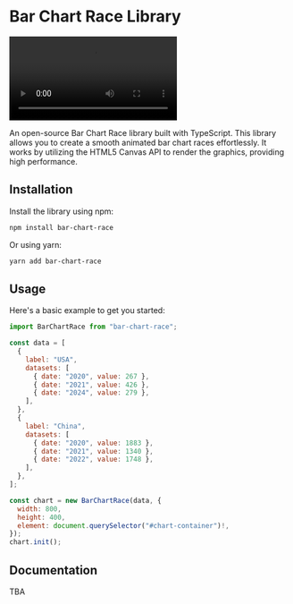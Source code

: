# Bar Chart Race Library

![Preview](https://github.com/Erik3010/bar-chart-race/blob/master/demo/preview/preview.mov)

An open-source Bar Chart Race library built with TypeScript. This library allows you to create a smooth animated bar chart races effortlessly. It works by utilizing the HTML5 Canvas API to render the graphics, providing high performance.

## Installation

Install the library using npm:

```bash
npm install bar-chart-race
```

Or using yarn:

```bash
yarn add bar-chart-race
```

## Usage

Here's a basic example to get you started:

```javascript
import BarChartRace from "bar-chart-race";

const data = [
  {
    label: "USA",
    datasets: [
      { date: "2020", value: 267 },
      { date: "2021", value: 426 },
      { date: "2024", value: 279 },
    ],
  },
  {
    label: "China",
    datasets: [
      { date: "2020", value: 1883 },
      { date: "2021", value: 1340 },
      { date: "2022", value: 1748 },
    ],
  },
];

const chart = new BarChartRace(data, {
  width: 800,
  height: 400,
  element: document.querySelector("#chart-container")!,
});
chart.init();
```

## Documentation

TBA
